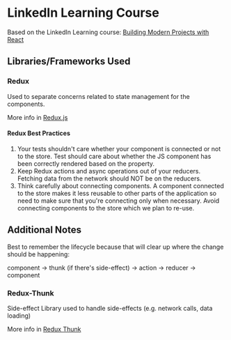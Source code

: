 # LinkedIn Learning Course

Based on the LinkedIn Learning course: [Building Modern Projects with React](https://www.linkedin.com/learning/building-modern-projects-with-react/)

## Libraries/Frameworks Used

### Redux
Used to separate concerns related to state management for the components.

More info in [Redux.js](https://redux.js.org/introduction/getting-started)

#### Redux Best Practices
1. Your tests shouldn't care whether your component is connected or not to the store. Test should care about whether the JS component has been correctly rendered based on the property.
2. Keep Redux actions and async operations out of your reducers. Fetching data from the network should NOT be on the reducers.
3. Think carefully about connecting components. A component connected to the store makes it less reusable to other parts of the application so need to make sure that you're connecting only when necessary. Avoid connecting components to the store which we plan to re-use.

## Additional Notes
Best to remember the lifecycle because that will clear up where the change should be happening:

component -> thunk (if there's side-effect) -> action -> reducer -> component


### Redux-Thunk
Side-effect Library used to handle side-effects (e.g. network calls, data loading)

More info in [Redux Thunk](https://github.com/reduxjs/redux-thunk)
